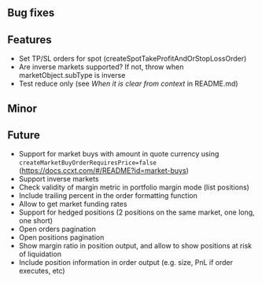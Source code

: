 ## Bug fixes

## Features

- Set TP/SL orders for spot (createSpotTakeProfitAndOrStopLossOrder)
- Are inverse markets supported? If not, throw when marketObject.subType is inverse
- Test reduce only (see _When it is clear from context_ in README.md)

## Minor

## Future

- Support for market buys with amount in quote currency using `createMarketBuyOrderRequiresPrice=false` (https://docs.ccxt.com/#/README?id=market-buys)
- Support inverse markets
- Check validity of margin metric in portfolio margin mode (list positions)
- Include trailing percent in the order formatting function
- Allow to get market funding rates
- Support for hedged positions (2 positions on the same market, one long, one short)
- Open orders pagination
- Open positions pagination
- Show margin ratio in position output, and allow to show positions at risk of liquidation
- Include position information in order output (e.g. size, PnL if order executes, etc)
